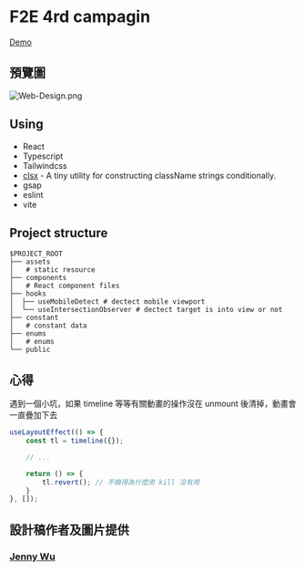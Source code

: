 # F2E 4rd campagin
[Demo](https://tommm2.github.io/f2e-4rd-campagin/#/)

## 預覽圖
![Web-Design.png](https://i.postimg.cc/KjsG2zz8/Web-Design.png)

## Using
- React
- Typescript
- Tailwindcss
- [clsx](https://www.npmjs.com/package/clsx) - A tiny utility for constructing className strings conditionally.
- gsap
- eslint
- vite

## Project structure
```
$PROJECT_ROOT
├── assets
│   # static resource
├── components
│   # React component files
├── hooks
│  ├── useMobileDetect # dectect mobile viewport
│  └── useIntersectionObserver # dectect target is into view or not
├── constant
│   # constant data
├── enums
│   # enums
└── public
```

## 心得
遇到一個小坑，如果 timeline 等等有關動畫的操作沒在 unmount 後清掉，動畫會一直疊加下去
```javascript
useLayoutEffect(() => {
	const tl = timeline({});

	// ...

	return () => {
		tl.revert(); // 不曉得為什麼用 kill 沒有用
	}
}, []);
```

## 設計稿作者及圖片提供
### [Jenny Wu](https://2022.thef2e.com/users/12061549261447630282/)
